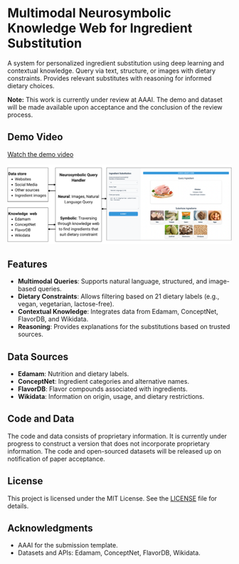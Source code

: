 # Multimodal Neurosymbolic Knowledge Web for Ingredient Substitution

A system for personalized ingredient substitution using deep learning and contextual knowledge. Query via text, structure, or images with dietary constraints. Provides relevant substitutes with reasoning for informed dietary choices.

**Note:** This work is currently under review at AAAI. The demo and dataset will be made available upon acceptance and the conclusion of the review process.

## Demo Video
[Watch the demo video](https://drive.google.com/file/d/1hlUY432qqsdnZTugB80IDSAzztRO_8DH/view?usp=sharing)

![](https://github.com/kanak8278/NeSyIngredientSub/blob/main/overview.png)

## Features

- **Multimodal Queries**: Supports natural language, structured, and image-based queries.
- **Dietary Constraints**: Allows filtering based on 21 dietary labels (e.g., vegan, vegetarian, lactose-free).
- **Contextual Knowledge**: Integrates data from Edamam, ConceptNet, FlavorDB, and Wikidata.
- **Reasoning**: Provides explanations for the substitutions based on trusted sources.

## Data Sources

- **Edamam**: Nutrition and dietary labels.
- **ConceptNet**: Ingredient categories and alternative names.
- **FlavorDB**: Flavor compounds associated with ingredients.
- **Wikidata**: Information on origin, usage, and dietary restrictions.

## Code and Data
The code and data consists of proprietary information. It is currently under progress to construct a version that does not incorporate proprietary information. The code and open-sourced datasets will be released up on notification of paper acceptance.

## License

This project is licensed under the MIT License. See the [LICENSE](LICENSE) file for details.

## Acknowledgments

- AAAI for the submission template.
- Datasets and APIs: Edamam, ConceptNet, FlavorDB, Wikidata.
